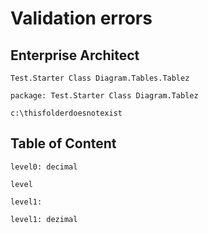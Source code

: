 ﻿# Validation errors

## Enterprise Architect
```ea-diagram
Test.Starter Class Diagram.Tables.Tablez
```

```ea-diagram
package: Test.Starter Class Diagram.Tablez
```

```folder-from-disk
c:\thisfolderdoesnotexist
```

## Table of Content
```toc
level0: decimal
```

```toc
level
```

```toc
level1:
```

```toc
level1: dezimal
```
